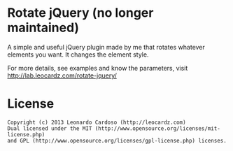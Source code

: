 Rotate jQuery (no longer maintained)
=============

A simple and useful jQuery plugin made by me that rotates whatever elements you want. It changes the element style.

For more details, see examples and know the parameters, visit http://lab.leocardz.com/rotate-jquery/




License
=================================

	Copyright (c) 2013 Leonardo Cardoso (http://leocardz.com)
	Dual licensed under the MIT (http://www.opensource.org/licenses/mit-license.php)
	and GPL (http://www.opensource.org/licenses/gpl-license.php) licenses.
